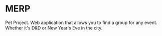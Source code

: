 # MERP
 Pet Project. Web application that allows you to find a group for any event. Whether it's D&amp;D or New Year's Eve in the city.
